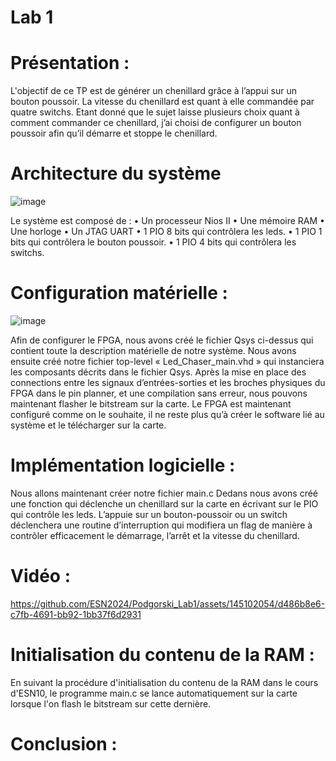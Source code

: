 # **Lab 1**

# Présentation :

L'objectif de ce TP est de générer un chenillard grâce à l’appui sur un bouton poussoir.
La vitesse du chenillard est quant à elle commandée par quatre switchs.
Etant donné que le sujet laisse plusieurs choix quant à comment commander ce chenillard, j’ai choisi de configurer un bouton poussoir afin qu’il démarre et stoppe le chenillard.

# Architecture du système

![image](https://github.com/ESN2024/Podgorski_Lab1/assets/145102054/a76f7152-69b4-4774-89e7-9a11847bd77b)



Le système est composé de :
•	Un processeur Nios II
•	Une mémoire RAM
•	Une horloge
•	Un JTAG UART
•	1 PIO 8 bits qui contrôlera les leds.
•	1 PIO 1 bits qui contrôlera le bouton poussoir.
•	1 PIO 4 bits qui contrôlera les switchs.

# Configuration matérielle :

![image](https://github.com/ESN2024/Podgorski_Lab1/assets/145102054/e32bbbd4-d2c7-45a4-a879-1f60ac683438)


Afin de configurer le FPGA, nous avons créé le fichier Qsys ci-dessus qui contient toute la description matérielle de notre système.
Nous avons ensuite créé notre fichier top-level « Led_Chaser_main.vhd » qui instanciera les composants décrits dans le fichier Qsys.
Après la mise en place des connections entre les signaux d’entrées-sorties et les broches physiques du FPGA dans le pin planner, et une compilation sans erreur, nous pouvons maintenant flasher le bitstream sur la carte.
Le FPGA est maintenant configuré comme on le souhaite, il ne reste plus qu’à créer le software lié au système et le télécharger sur la carte.

# Implémentation logicielle :

Nous allons maintenant créer notre fichier main.c
Dedans nous avons créé une fonction qui déclenche un chenillard sur la carte en écrivant sur le PIO qui contrôle les leds.
L’appuie sur un bouton-poussoir ou un switch déclenchera une routine d’interruption qui modifiera un flag de manière à contrôler efficacement le démarrage, l’arrêt et la vitesse du chenillard.

# Vidéo :



https://github.com/ESN2024/Podgorski_Lab1/assets/145102054/d486b8e6-c7fb-4691-bb92-1bb37f6d2931

# Initialisation du contenu de la RAM :

En suivant la procédure d'initialisation du contenu de la RAM dans le cours d'ESN10, le programme main.c se lance automatiquement sur la carte lorsque l'on flash le bitstream sur cette dernière.

# Conclusion :
